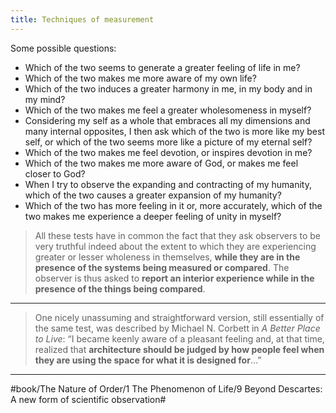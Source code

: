 ```yaml
---
title: Techniques of measurement
---
```


Some possible questions:

- Which of the two seems to generate a greater feeling of life in me?
- Which of the two makes me more aware of my own life?
- Which of the two induces a greater harmony in me, in my body and in my mind?
- Which of the two makes me feel a greater wholesomeness in myself?
- Considering my self as a whole that embraces all my dimensions and many internal opposites, I then ask which of the two is more like my best self, or which of the two seems more like a picture of my eternal self?
- Which of the two makes me feel devotion, or inspires devotion in me?
- Which of the two makes me more aware of God, or makes me feel closer to God?
- When I try to observe the expanding and contracting of my humanity, which of the two causes a greater expansion of my humanity?
- Which of the two has more feeling in it or, more accurately, which of the two makes me experience a deeper feeling of unity in myself?

> All these tests have in common the fact that they ask observers to be very truthful indeed about the extent to which they are experiencing greater or lesser wholeness in themselves, **while they are in the presence of the systems being measured or compared**. The observer is thus asked to **report an interior experience while in the presence of the things being compared**.

---

> One nicely unassuming and straightforward version, still essentially of the same test, was described by Michael N. Corbett in _A Better Place to Live_: “I became keenly aware of a pleasant feeling and, at that time, realized that **architecture should be judged by how people feel when they are using the space for what it is designed for**…”

---

#book/The Nature of Order/1 The Phenomenon of Life/9 Beyond Descartes: A new form of scientific observation#